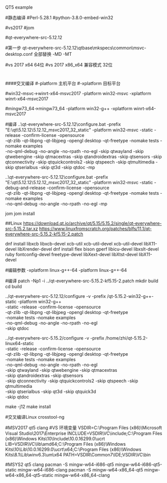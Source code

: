 QT5 example

#静态编译
#Perl-5.28.1
#python-3.8.0-embed-win32

#vs2017
#jom

#qt-everywhere-src-5.12.12

#第一步 
qt-everywhere-src-5.12.12\qtbase\mkspecs\common\msvc-desktop.conf
全部替换 -MD -MT

#vs 2017 x64  			64位
#vs 2017 x86_x64  兼容模式	32位
#
####交叉编译
#-platform 主机平台
#-xplatform 目标平台

#win32-msvc->winrt-x64-msvc2017
-platform win32-msvc -xplatform  winrt-x64-msvc2017

#mingw73_64->mingw73_64
-platform win32-g++ -xplatform  winrt-x64-msvc2017

#编译
..\qt-everywhere-src-5.12.12\configure.bat -prefix "E:\qt\5.12.12\5.12.12_msvc2017_32_static"  -platform win32-msvc 
	-static -release  -confirm-license -opensource  
	-qt-zlib -qt-libpng -qt-libjpeg -opengl desktop -qt-freetype 
	-nomake tests -nomake examples  
	-no-qml-debug -no-angle  -no-rpath -no-egl 
	-skip qtwayland -skip qtwebengine -skip qtmacextras 
	-skip qtandroidextras -skip qtsensors 
	-skip qtconnectivity -skip qtquickcontrols2 -skip qtspeech -skip qtmultimedia 
	-skip qtserialbus  -skip qt3d  -skip qtdoc 
	-mp

..\qt-everywhere-src-5.12.12\configure.bat -prefix "E:\qt\5.12.12\5.12.12_msvc2017_32_static"  -platform win32-msvc 
	-static -debug-and-release  -confirm-license -opensource  
	-qt-zlib -qt-libpng -qt-libjpeg -opengl desktop -qt-freetype 
	-nomake tests -nomake examples  
	-no-qml-debug -no-angle  -no-rpath -no-egl 
	-mp

jom
jom install

##Linux
https://download.qt.io/archive/qt/5.15/5.15.2/single/qt-everywhere-src-5.15.2.tar.xz
https://www.linuxfromscratch.org/patches/blfs/11.1/qt-everywhere-src-5.15.2-kf5.15-2.patch
  
dnf install libxcb libxcb-devel xcb-util xcb-util-devel xcb-util-devel libX11-devel libXrender-devel
dnf install flex bison gperf libicu-devel libxslt-devel ruby fontconfig-devel freetype-devel libXext-devel libXtst-devel libX11-devel

#编辑参数
-xplatform linux-g++-64 -platform linux-g++-64

#编译
patch -Np1 -i ../qt-everywhere-src-5.15.2-kf5.15-2.patch
mkdir build
cd build

../qt-everywhere-src-5.12.12/configure  -v -prefix /qt-5.15.2-win32-g++-static -platform win32-g++  \
	-static -release -confirm-license -opensource \
	-qt-zlib -qt-libpng -qt-libjpeg -opengl desktop -qt-freetype \
	-nomake tests -nomake examples \
	-no-qml-debug -no-angle -no-rpath -no-egl \
	-skip qtdoc

../qt-everywhere-src-5.15.2/configure -v -prefix /home/zhi/qt-5.15.2-linux64-static \
	-static -release -confirm-license -opensource \
	-qt-zlib -qt-libpng -qt-libjpeg -opengl desktop -qt-freetype \
	-nomake tests -nomake examples \
	-no-qml-debug -no-angle -no-rpath -no-egl \
	-skip qtwayland -skip qtwebengine -skip qtmacextras \
	-skip qtandroidextras -skip qtsensors \
	-skip qtconnectivity -skip qtquickcontrols2 -skip qtspeech -skip qtmultimedia \
	-skip qtserialbus  -skip qt3d -skip qtquick3d \
	-skip qtdoc

make -j12
make install

#交叉编译Linux
crosstool-ng 

#MSV2017 qt5 clang
#VS 环境变量
VSDIR=C:\Program Files (x86)\Microsoft Visual Studio\2017\Enterprise
INCLUDE=VSDIR\VC\include;C:\Program Files (x86)\Windows Kits\10\Include\10.0.16299.0\ucrt
LIB=VSDIR\VC\lib\amd64;C:\Program Files (x86)\Windows Kits\10\Lib\10.0.16299.0\ucrt\x64;C:\Program Files (x86)\Windows Kits\8.1\Lib\winv6.3\um\x64
PATH=VSDIR\Common7\IDE;VSDIR\VC\bin

#MSYS2 qt5 clang
pacman -S mingw-w64-i686-qt5 mingw-w64-i686-qt5-static mingw-w64-i686-clang
pacman -S mingw-w64-x86_64-qt5 mingw-w64-x86_64-qt5-static mingw-w64-x86_64-clang
